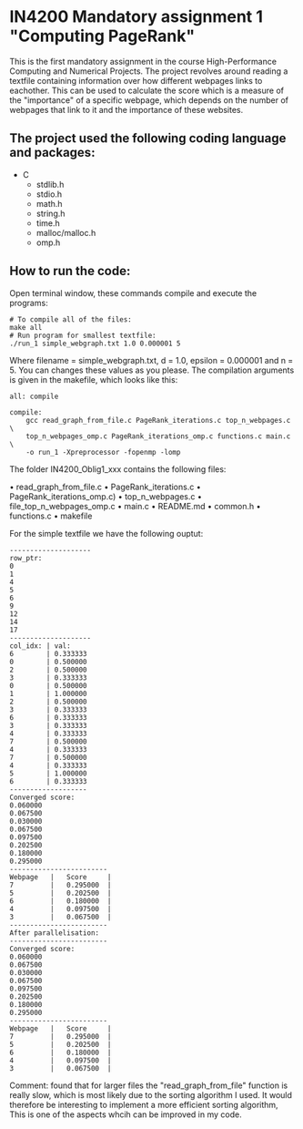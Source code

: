 # IN4200 Mandatory assignment 1 "Computing PageRank"
This is the first mandatory assignment in the course High-Performance Computing and Numerical Projects.
The project revolves around reading a textfile containing information over how different webpages links to eachother.
This can be used to calculate the score which is a measure of the "importance" of a specific webpage, which depends on
the number of webpages that link to it and the importance of these websites.

## The project used the following coding language and packages:
* C
  * stdlib.h
  * stdio.h
  * math.h
  * string.h
  * time.h
  * malloc/malloc.h
  * omp.h

## How to run the code:
Open terminal window, these commands compile and execute the programs:
```
# To compile all of the files:
make all
# Run program for smallest textfile:
./run_1 simple_webgraph.txt 1.0 0.000001 5
```
Where filename = simple_webgraph.txt, d = 1.0, epsilon = 0.000001 and n = 5. You can changes these values as you please. 
The compilation arguments is given in the makefile, which looks like this: 

```
all: compile

compile:
	gcc read_graph_from_file.c PageRank_iterations.c top_n_webpages.c \
	top_n_webpages_omp.c PageRank_iterations_omp.c functions.c main.c \
	-o run_1 -Xpreprocessor -fopenmp -lomp
```


The folder IN4200_Oblig1_xxx contains the following files:

• read_graph_from_file.c
• PageRank_iterations.c
• PageRank_iterations_omp.c)
• top_n_webpages.c 
• file_top_n_webpages_omp.c
• main.c
• README.md
• common.h
• functions.c
• makefile

For the simple textfile we have the following ouptut:
```
--------------------
row_ptr: 
0 
1 
4 
5 
6 
9 
12 
14 
17 
--------------------
col_idx: | val: 
6        | 0.333333 
0        | 0.500000 
2        | 0.500000 
3        | 0.333333 
0        | 0.500000 
1        | 1.000000 
2        | 0.500000 
3        | 0.333333 
6        | 0.333333 
3        | 0.333333 
4        | 0.333333 
7        | 0.500000 
4        | 0.333333 
7        | 0.500000 
4        | 0.333333 
5        | 1.000000 
6        | 0.333333 
------------------- 
Converged score: 
0.060000 
0.067500 
0.030000 
0.067500 
0.097500 
0.202500 
0.180000 
0.295000 
------------------------ 
Webpage   |   Score     |
7         |   0.295000  |
5         |   0.202500  |
6         |   0.180000  |
4         |   0.097500  |
3         |   0.067500  |
------------------------ 
After parallelisation:
------------------------ 
Converged score: 
0.060000 
0.067500 
0.030000 
0.067500 
0.097500 
0.202500 
0.180000 
0.295000 
------------------------ 
Webpage   |   Score     |
7         |   0.295000  |
5         |   0.202500  |
6         |   0.180000  |
4         |   0.097500  |
3         |   0.067500  |
```

Comment: found that for larger files the "read_graph_from_file" function is really slow, which is most likely due to the sorting 
algorithm I used. It would therefore be interesting to implement a more efficient sorting algorithm, 
This is one of the aspects whcih can be improved in my code. 

